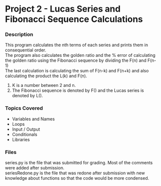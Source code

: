 # Project 2 - Lucas Series and Fibonacci Sequence Calculations

### Description
This program calculates the nth terms of each series and prints them in consequential order.
<br />
The program also calculates the golden ratio and the % error of calculating the golden ratio using the Fibonacci sequence by dividing the F(n) and F(n-1)
<br />
The last calculation is calculating the sum of F(n-k) and F(n+k) and also calculating the product the L(k) and F(n).
<br />
1. K is a number between 2 and n.
2. The Fibonacci sequence is denoted by F() and the Lucas series is denoted by L().

### Topics Covered
- Variables and Names
- Loops
- Input / Output
- Conditionals
- Libraries

### Files
series.py is the file that was submitted for grading. Most of the comments were added after submission.
<br />
seriesRedone.py is the file that was redone after submission with new knowledge about functions so that the code would be more condensed.